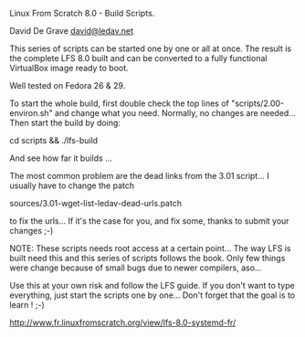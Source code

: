 Linux From Scratch 8.0 - Build Scripts.

David De Grave <david@ledav.net>

This series of scripts can be started one by one or all at once.
The result is the complete LFS 8.0 built and can be converted to a fully
functional VirtualBox image ready to boot.

Well tested on Fedora 26 & 29.

To start the whole build, first double check the top lines of
"scripts/2.00-environ.sh" and change what you need. Normally, no changes
are needed... Then start the build by doing:

cd scripts && ./lfs-build

And see how far it builds ...

The most common problem are the dead links from the 3.01 script...
I usually have to change the patch

sources/3.01-wget-list-ledav-dead-urls.patch

to fix the urls... If it's the case for you, and fix some,
thanks to submit your changes ;-)

NOTE: These scripts needs root access at a certain point... The way LFS is
built need this and this series of scripts follows the book. Only few things
were change because of small bugs due to newer compilers, aso...

Use this at your own risk and follow the LFS guide. If you don't want to
type everything, just start the scripts one by one... Don't forget that the
goal is to learn ! ;-)

http://www.fr.linuxfromscratch.org/view/lfs-8.0-systemd-fr/
